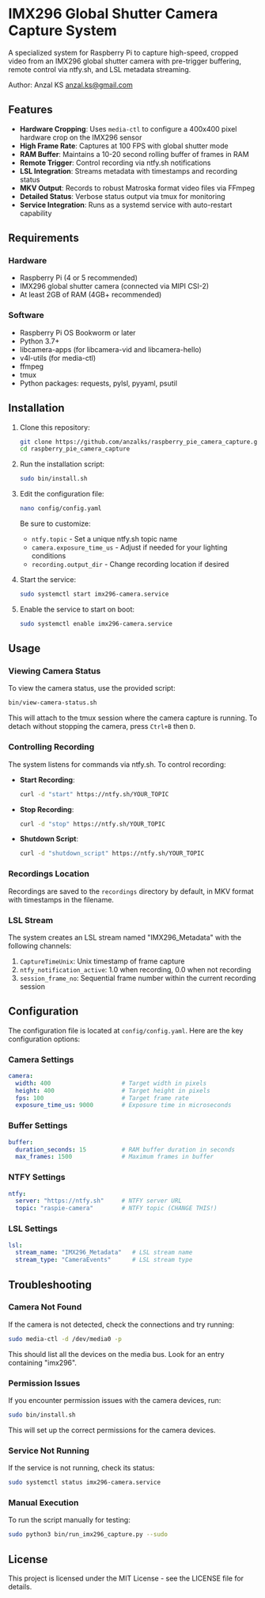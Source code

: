 # IMX296 Global Shutter Camera Capture System

A specialized system for Raspberry Pi to capture high-speed, cropped video from an IMX296 global shutter camera with 
pre-trigger buffering, remote control via ntfy.sh, and LSL metadata streaming.

Author: Anzal KS <anzal.ks@gmail.com>

## Features

- **Hardware Cropping**: Uses `media-ctl` to configure a 400x400 pixel hardware crop on the IMX296 sensor
- **High Frame Rate**: Captures at 100 FPS with global shutter mode
- **RAM Buffer**: Maintains a 10-20 second rolling buffer of frames in RAM
- **Remote Trigger**: Control recording via ntfy.sh notifications
- **LSL Integration**: Streams metadata with timestamps and recording status
- **MKV Output**: Records to robust Matroska format video files via FFmpeg
- **Detailed Status**: Verbose status output via tmux for monitoring
- **Service Integration**: Runs as a systemd service with auto-restart capability

## Requirements

### Hardware

- Raspberry Pi (4 or 5 recommended)
- IMX296 global shutter camera (connected via MIPI CSI-2)
- At least 2GB of RAM (4GB+ recommended)

### Software

- Raspberry Pi OS Bookworm or later
- Python 3.7+
- libcamera-apps (for libcamera-vid and libcamera-hello)
- v4l-utils (for media-ctl)
- ffmpeg
- tmux
- Python packages: requests, pylsl, pyyaml, psutil

## Installation

1. Clone this repository:
   ```bash
   git clone https://github.com/anzalks/raspberry_pie_camera_capture.git
   cd raspberry_pie_camera_capture
   ```

2. Run the installation script:
   ```bash
   sudo bin/install.sh
   ```

3. Edit the configuration file:
   ```bash
   nano config/config.yaml
   ```
   
   Be sure to customize:
   - `ntfy.topic` - Set a unique ntfy.sh topic name
   - `camera.exposure_time_us` - Adjust if needed for your lighting conditions
   - `recording.output_dir` - Change recording location if desired

4. Start the service:
   ```bash
   sudo systemctl start imx296-camera.service
   ```

5. Enable the service to start on boot:
   ```bash
   sudo systemctl enable imx296-camera.service
   ```

## Usage

### Viewing Camera Status

To view the camera status, use the provided script:

```bash
bin/view-camera-status.sh
```

This will attach to the tmux session where the camera capture is running. To detach without stopping the camera, press `Ctrl+B` then `D`.

### Controlling Recording

The system listens for commands via ntfy.sh. To control recording:

- **Start Recording**:
  ```bash
  curl -d "start" https://ntfy.sh/YOUR_TOPIC
  ```

- **Stop Recording**:
  ```bash
  curl -d "stop" https://ntfy.sh/YOUR_TOPIC
  ```

- **Shutdown Script**:
  ```bash
  curl -d "shutdown_script" https://ntfy.sh/YOUR_TOPIC
  ```

### Recordings Location

Recordings are saved to the `recordings` directory by default, in MKV format with timestamps in the filename.

### LSL Stream

The system creates an LSL stream named "IMX296_Metadata" with the following channels:

1. `CaptureTimeUnix`: Unix timestamp of frame capture
2. `ntfy_notification_active`: 1.0 when recording, 0.0 when not recording
3. `session_frame_no`: Sequential frame number within the current recording session

## Configuration

The configuration file is located at `config/config.yaml`. Here are the key configuration options:

### Camera Settings

```yaml
camera:
  width: 400                    # Target width in pixels
  height: 400                   # Target height in pixels
  fps: 100                      # Target frame rate
  exposure_time_us: 9000        # Exposure time in microseconds
```

### Buffer Settings

```yaml
buffer:
  duration_seconds: 15          # RAM buffer duration in seconds
  max_frames: 1500              # Maximum frames in buffer
```

### NTFY Settings

```yaml
ntfy:
  server: "https://ntfy.sh"     # NTFY server URL
  topic: "raspie-camera"        # NTFY topic (CHANGE THIS!)
```

### LSL Settings

```yaml
lsl:
  stream_name: "IMX296_Metadata"   # LSL stream name
  stream_type: "CameraEvents"      # LSL stream type
```

## Troubleshooting

### Camera Not Found

If the camera is not detected, check the connections and try running:

```bash
sudo media-ctl -d /dev/media0 -p
```

This should list all the devices on the media bus. Look for an entry containing "imx296".

### Permission Issues

If you encounter permission issues with the camera devices, run:

```bash
sudo bin/install.sh
```

This will set up the correct permissions for the camera devices.

### Service Not Running

If the service is not running, check its status:

```bash
sudo systemctl status imx296-camera.service
```

### Manual Execution

To run the script manually for testing:

```bash
sudo python3 bin/run_imx296_capture.py --sudo
```

## License

This project is licensed under the MIT License - see the LICENSE file for details. 